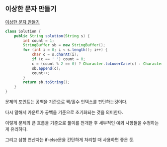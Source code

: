 ## 이상한 문자 만들기

[이상한 문자 만들기](https://school.programmers.co.kr/learn/courses/30/lessons/12930?language=java)

```java
class Solution {
    public String solution(String s) {
        int count = 1;
        StringBuffer sb = new StringBuffer();
        for (int i = 0; i < s.length(); i++) {
            char c = s.charAt(i);
            if (c == ' ') count = 0;
            c = (count % 2 == 0) ? Character.toLowerCase(c) : Character.toUpperCase(c);
            sb.append(c);
            count++;
        }
        return sb.toString();
    }
}
```

문제의 포인트는 공백을 기준으로 짝/홀수 인덱스를 판단하는것이다. 

다시 말해서 카운트가 공백을 기준으로 초기화되는 것을 의미한다.

이렇게 문제의 큰 흐름을 기준으로 풀이를 전개한 후 세부적인 예외 사항들을 수정하는게 유리하다.

그리고 삼항 연산자는 if-else문을 간단하게 처리할 때 사용하면 좋은 듯.